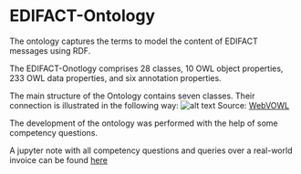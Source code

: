 # EDIFACT-Ontology

The ontology captures the terms to model the content of EDIFACT messages using RDF.

The EDIFACT-Onotlogy comprises 28 classes, 10 OWL object properties, 233 OWL data properties, and six annotation properties. 

The main structure of the Ontology contains seven classes. 
Their connection is illustrated in the following way: 
![alt text](https://github.com/johannesmaekelburg/edifact-ontology/blob/07d109e8e19a7b56b6fe421cc24dad5e57b77680/docs/Main%20Concept%20EDIFACT%20Ontology.png)
Source: [WebVOWL](https://service.tib.eu/webvowl/)

The development of the ontology was performed with the help of some competency questions. 

A jupyter note with all competency questions and queries over a real-world invoice can be found [here](https://github.com/johannesmaekelburg/edifact-ontology/blob/07d109e8e19a7b56b6fe421cc24dad5e57b77680/Competency%20Questions/CQ-SPARQL.ipynb)
